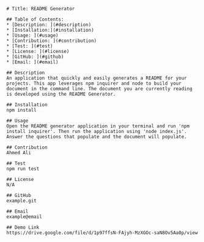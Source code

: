 
    # Title: README Generator

    ## Table of Contents:
    * [Description: ](#description)
    * [Installation:](#installation)
    * [Usage: ](#usage)
    * [Contribution: ](#contribution)
    * [Test: ](#test)
    * [License: ](#license)
    * [GitHub: ](#github)
    * [Email: ](#email)
    
    ## Description
    An application that quickly and easily generates a README for your projects. This app leverages npm inquirer and node to build your document in the command line. The document you are currently reading is developed using the README Generator. 

    ## Installation
    npm install

    ## Usage
    Open the README generator application in your terminal and run 'npm install inquirer'. Then run the application using 'node index.js'. Answer the questions that populate and the document will populate.

    ## Contribution
    Ahmed Ali

    ## Test
    npm run test

    ## License
    N/A

    ## GitHub
    example.git

    ## Email
    example@email
    
    ## Demo Link
    https://drive.google.com/file/d/1p97ffsN-FAjyh-MzXGOc-saN8Ov5Aa0p/view
    